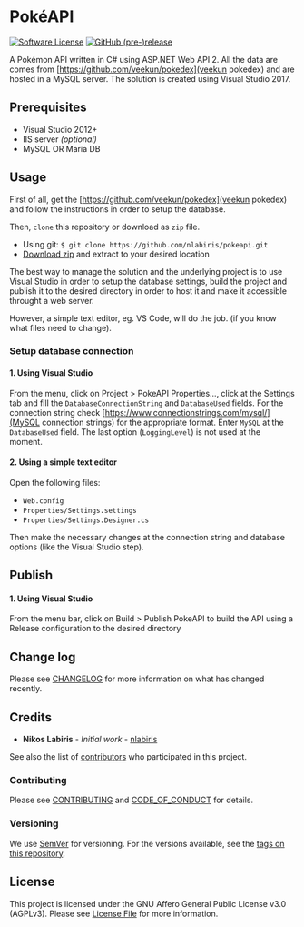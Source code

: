 # PokéAPI

[![Software License](https://img.shields.io/github/license/nlabiris/pokeapi.svg)](LICENSE.md)
[![GitHub (pre-)release](https://img.shields.io/badge/alpha-v0.0.1-red.svg)](https://github.com/nlabiris/pokeapi/releases)

A Pokémon API written in C# using ASP.NET Web API 2. All the data are comes from [https://github.com/veekun/pokedex](veekun pokedex) and are hosted in a MySQL server. The solution is created using Visual Studio 2017.

## Prerequisites

* Visual Studio 2012+
* IIS server *(optional)*
* MySQL OR Maria DB

## Usage

First of all, get the [https://github.com/veekun/pokedex](veekun pokedex) and follow the instructions in order to setup the database.

Then, `clone` this repository or download as `zip` file.
* Using git: `$ git clone https://github.com/nlabiris/pokeapi.git`
* [Download zip](https://github.com/nlabiris/pokeapi/archive/master.zip) and extract to your desired location

The best way to manage the solution and the underlying project is to use Visual Studio in order to setup the database settings, build the project and publish it to the desired directory in order to host it and make it accessible throught a web server.

However, a simple text editor, eg. VS Code, will do the job. (if you know what files need to change).

### Setup database connection

#### 1. Using Visual Studio

From the menu, click on Project > PokeAPI Properties..., click at the Settings tab and fill the `DatabaseConnectionString` and `DatabaseUsed` fields. For the connection string check [https://www.connectionstrings.com/mysql/](MySQL connection strings) for the appropriate format.
Enter `MySQL` at the `DatabaseUsed` field. The last option (`LoggingLevel`) is not used at the moment.

#### 2. Using a simple text editor

Open the following files:
* `Web.config`
* `Properties/Settings.settings`
* `Properties/Settings.Designer.cs`

Then make the necessary changes at the connection string and database options (like the Visual Studio step).

## Publish

#### 1. Using Visual Studio

From the menu bar, click on Build > Publish PokeAPI to build the API using a Release configuration to the desired directory

## Change log

Please see [CHANGELOG](CHANGELOG.md) for more information on what has changed recently.

## Credits

* **Nikos Labiris** - *Initial work* - [nlabiris](https://github.com/nlabiris)

See also the list of [contributors](https://github.com/nlabiris/pokeapi/graphs/contributors) who participated in this project.

### Contributing

Please see [CONTRIBUTING](CONTRIBUTING.md) and [CODE_OF_CONDUCT](CODE_OF_CONDUCT.md) for details.

### Versioning

We use [SemVer](http://semver.org/) for versioning. For the versions available, see the [tags on this repository](https://github.com/nlabiris/pokeapi/releases). 

## License

This project is licensed under the GNU Affero General Public License v3.0 (AGPLv3). Please see [License File](LICENSE.md) for more information.